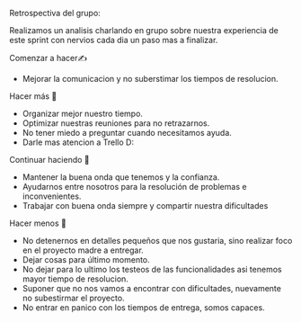 Retrospectiva del grupo:

Realizamos un analisis charlando en grupo sobre nuestra experiencia de este sprint con nervios cada dia un paso mas a finalizar.

Comenzar a hacer✍️
- Mejorar la comunicacion y no suberstimar los tiempos de resolucion.

Hacer más 🤝
- Organizar mejor nuestro tiempo.
- Optimizar nuestras reuniones para no retrazarnos.
- No tener miedo a preguntar cuando necesitamos ayuda.
- Darle mas atencion a Trello D:

Continuar haciendo 💪
- Mantener la buena onda que tenemos y la confianza.
- Ayudarnos entre nosotros para la resolución de problemas e inconvenientes.
- Trabajar con buena onda siempre y compartir nuestra dificultades

Hacer menos 👀
- No detenernos en detalles pequeños que nos gustaria, sino realizar foco en el proyecto madre a entregar.
- Dejar cosas para último momento.
- No dejar para lo ultimo los testeos de las funcionalidades asi tenemos mayor tiempo de resolucion.
- Suponer que no nos vamos a encontrar con dificultades, nuevamente no subestirmar el proyecto.
- No entrar en panico con los tiempos de entrega, somos capaces. 



